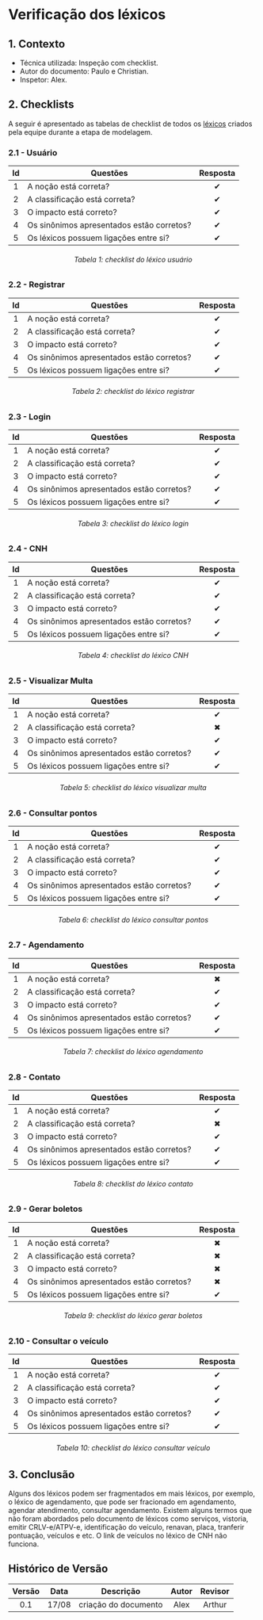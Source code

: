 # Verificação dos léxicos

## **1. Contexto**

- Técnica utilizada: Inspeção com checklist.
- Autor do documento: Paulo e Christian.
- Inspetor: Alex.

## **2. Checklists**

A seguir é apresentado as tabelas de checklist de todos os [léxicos](../../modelagem/lexico.md) criados pela equipe durante a etapa de modelagem. 

### 2.1 - Usuário

|Id|Questões|Resposta|
|:---:|---|:---:|
|1|A noção está correta?|✔|
|2|A classificação está correta?|✔|
|3|O impacto está correto?|✔|
|4|Os sinônimos apresentados estão corretos?|✔|
|5|Os léxicos possuem ligações entre si?|✔|

<h6 align = "center">Tabela 1: checklist do léxico usuário</h6>

### 2.2 - Registrar

|Id|Questões|Resposta|
|:---:|---|:---:|
|1|A noção está correta?|✔|
|2|A classificação está correta?|✔|
|3|O impacto está correto?|✔|
|4|Os sinônimos apresentados estão corretos?|✔|
|5|Os léxicos possuem ligações entre si?|✔|

<h6 align = "center">Tabela 2: checklist do léxico registrar</h6>

### 2.3 - Login

|Id|Questões|Resposta|
|:---:|---|:---:|
|1|A noção está correta?|✔|
|2|A classificação está correta?|✔|
|3|O impacto está correto?|✔|
|4|Os sinônimos apresentados estão corretos?|✔|
|5|Os léxicos possuem ligações entre si?|✔|

<h6 align = "center">Tabela 3: checklist do léxico login</h6>

### 2.4 - CNH

|Id|Questões|Resposta|
|:---:|---|:---:|
|1|A noção está correta?|✔|
|2|A classificação está correta?|✔|
|3|O impacto está correto?|✔|
|4|Os sinônimos apresentados estão corretos?|✔|
|5|Os léxicos possuem ligações entre si?|✔|

<h6 align = "center">Tabela 4: checklist do léxico CNH</h6>

### 2.5 - Visualizar Multa

|Id|Questões|Resposta|
|:---:|---|:---:|
|1|A noção está correta?|✔|
|2|A classificação está correta?|✖|
|3|O impacto está correto?|✔|
|4|Os sinônimos apresentados estão corretos?|✔|
|5|Os léxicos possuem ligações entre si?|✔|

<h6 align = "center">Tabela 5: checklist do léxico visualizar multa</h6>

### 2.6 - Consultar pontos

|Id|Questões|Resposta|
|:---:|---|:---:|
|1|A noção está correta?|✔|
|2|A classificação está correta?|✔|
|3|O impacto está correto?|✔|
|4|Os sinônimos apresentados estão corretos?|✔|
|5|Os léxicos possuem ligações entre si?|✔|

<h6 align = "center">Tabela 6: checklist do léxico consultar pontos</h6>

### 2.7 - Agendamento

|Id|Questões|Resposta|
|:---:|---|:---:|
|1|A noção está correta?|✖|
|2|A classificação está correta?|✔|
|3|O impacto está correto?|✔|
|4|Os sinônimos apresentados estão corretos?|✔|
|5|Os léxicos possuem ligações entre si?|✔|

<h6 align = "center">Tabela 7: checklist do léxico agendamento</h6>

### 2.8 - Contato

|Id|Questões|Resposta|
|:---:|---|:---:|
|1|A noção está correta?|✔|
|2|A classificação está correta?|✖|
|3|O impacto está correto?|✔|
|4|Os sinônimos apresentados estão corretos?|✔|
|5|Os léxicos possuem ligações entre si?|✔|

<h6 align = "center">Tabela 8: checklist do léxico contato</h6>

### 2.9 - Gerar boletos

|Id|Questões|Resposta|
|:---:|---|:---:|
|1|A noção está correta?|✖|
|2|A classificação está correta?|✖|
|3|O impacto está correto?|✖|
|4|Os sinônimos apresentados estão corretos?|✖|
|5|Os léxicos possuem ligações entre si?|✔|

<h6 align = "center">Tabela 9: checklist do léxico gerar boletos</h6>

### 2.10 - Consultar o veículo

|Id|Questões|Resposta|
|:---:|---|:---:|
|1|A noção está correta?|✔|
|2|A classificação está correta?|✔|
|3|O impacto está correto?|✔|
|4|Os sinônimos apresentados estão corretos?|✔|
|5|Os léxicos possuem ligações entre si?|✔|

<h6 align = "center">Tabela 10: checklist do léxico consultar veículo</h6>

## **3. Conclusão**

Alguns dos léxicos podem ser fragmentados em mais léxicos, por exemplo, o léxico de agendamento, que pode ser fracionado em agendamento, agendar atendimento, consultar agendamento. 
Existem alguns termos que não foram abordados pelo documento de léxicos como serviços, vistoria, emitir CRLV-e/ATPV-e, identificação do veículo, renavan, placa, tranferir pontuação, veículos e etc. O link de veículos no léxico de CNH não funciona.

## Histórico de Versão

| Versão |    Data    |       Descrição       |     Autor     |    Revisor    |
|:------:|:----------:|:---------------------:|:-------------:|:-------------:|
|0.1|17/08|criação do documento|Alex|Arthur|